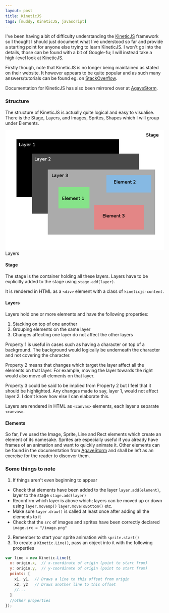 ```yaml
---
layout: post
title: KineticJS
tags: [muddy, KineticJS, javascript]
---
```


I've been having a bit of difficulty understanding the [KineticJS] framework so I thought I should just document what I've understood so far and provide a starting point for anyone else trying to learn KineticJS. I won't go into the details, those can be found with a bit of Google-fu; I will instead take a high-level look at KineticJS.

Firstly though, note that KineticJS is no longer being maintained as stated on their website. It however appears to be quite popular and as such many answers/tutorials can be found eg. on [StackOverflow]. 

Documentation for KineticJS has also been mirrored over at [AgaveStorm].

### Structure
The structure of KineticJS is actually quite logical and easy to visualise. There is the Stage, Layers, and Images, Sprites, Shapes which I will group under Elements.

![layers](../images/layers.png)  
<span class="caption">Layers</span>

#### Stage
The stage is the container holding all these layers. Layers have to be explicitly added to the stage using `stage.add(layer)`.

It is rendered in HTML as a `<div>` element with a class of `kineticjs-content`.

#### Layers
Layers hold one or more elements and have the following properties:  
1. Stacking on top of one another
2. Grouping elements on the same layer
3. Changes affecting one layer do not affect the other layers

Property 1 is useful in cases such as having a character on top of a background. The background would logically be underneath the character and not covering the character.

Property 2 means that changes which target the layer affect all the elements on that layer. For example, moving the layer towards the right would also move all elements on that layer.

Property 3 could be said to be implied from Property 2 but I feel that it should be highlighted. Any changes made to say, layer 1, would not affect layer 2. I don't know how else I can elaborate this.

Layers are rendered in HTML as `<canvas>` elements, each layer a separate `<canvas>`.

#### Elements
So far, I've used the Image, Sprite, Line and Rect elements which create an element of its namesake. Sprites are especially useful if you already have frames of an animation and want to quickly animate it. Other elements can be found in the documentation from [AgaveStorm] and shall be left as an exercise for the reader to discover them.

### Some things to note  
1. If things aren't even beginning to appear
  - Check that elements have been added to the layer `layer.add(element)`, layer to the stage `stage.add(layer)`
  - Reconfirm which layer is above which; layers can be moved up or down using `layer.moveUp()` `layer.moveToBottom()` etc.
  - Make sure `layer.draw()` is called at least once after adding all the elements to it
  - Check that the `src` of images and sprites have been correctly declared `image.src = "/image.png"`
2. Remember to start your sprite animation with `sprite.start()`
3. To create a `Kinetic.Line()`, pass an object into it with the following properties

  ```javascript
  var line = new Kinetic.Line({
    x: origin.x,  // x-coordinate of origin (point to start from)
    y: origin.y,  // y-coordinate of origin (point to start from)
    points: [
      x1, y1,  // Draws a line to this offset from origin
      x2, y2   // Draws another line to this offset
      //...
    ]
    //other properties
  });
  ```



[KineticJS]: http://kineticjs.com/
[StackOverflow]: https://stackoverflow.com/
[AgaveStorm]: http://agavestorm.com/kineticjs/index.html